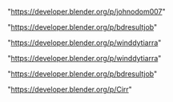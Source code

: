 "https://developer.blender.org/p/johnodom007"

"https://developer.blender.org/p/bdresultjob"

"https://developer.blender.org/p/winddytiarra"

 
"https://developer.blender.org/p/winddytiarra"


"https://developer.blender.org/p/bdresultjob"


"https://developer.blender.org/p/Cirr"


 
